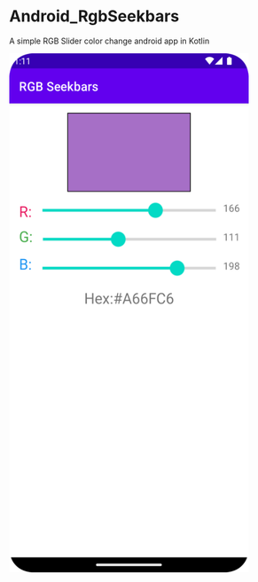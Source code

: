 # Android_RgbSeekbars
A simple RGB Slider color change  android app in Kotlin


<img src = "https://github.com/PythonLeenus/Android_RgbSeekbars/blob/master/Screenshot/RGB.png" width=432 height=936>
